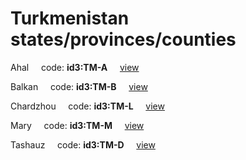 # Turkmenistan states/provinces/counties
Ahal&nbsp;&nbsp;&nbsp;&nbsp;&nbsp;code: **id3:TM-A**&nbsp;&nbsp;&nbsp;&nbsp;&nbsp;[view](../../export/geojson/medium/id3/tm/a.geojson)&nbsp;&nbsp;&nbsp;&nbsp;&nbsp;


Balkan&nbsp;&nbsp;&nbsp;&nbsp;&nbsp;code: **id3:TM-B**&nbsp;&nbsp;&nbsp;&nbsp;&nbsp;[view](../../export/geojson/medium/id3/tm/b.geojson)&nbsp;&nbsp;&nbsp;&nbsp;&nbsp;


Chardzhou&nbsp;&nbsp;&nbsp;&nbsp;&nbsp;code: **id3:TM-L**&nbsp;&nbsp;&nbsp;&nbsp;&nbsp;[view](../../export/geojson/medium/id3/tm/l.geojson)&nbsp;&nbsp;&nbsp;&nbsp;&nbsp;


Mary&nbsp;&nbsp;&nbsp;&nbsp;&nbsp;code: **id3:TM-M**&nbsp;&nbsp;&nbsp;&nbsp;&nbsp;[view](../../export/geojson/medium/id3/tm/m.geojson)&nbsp;&nbsp;&nbsp;&nbsp;&nbsp;


Tashauz&nbsp;&nbsp;&nbsp;&nbsp;&nbsp;code: **id3:TM-D**&nbsp;&nbsp;&nbsp;&nbsp;&nbsp;[view](../../export/geojson/medium/id3/tm/d.geojson)&nbsp;&nbsp;&nbsp;&nbsp;&nbsp;

